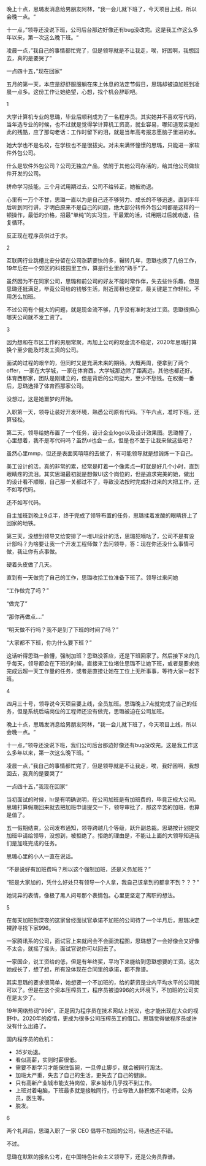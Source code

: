 晚上十点，思璐发消息给男朋友阿林，“我一会儿就下班了，今天项目上线，所以会晚一点。“

十一点，”领导还没说下班，公司后台那边好像还有bug没改完。这是我工作这么多年以来，第一次这么晚下班。“

凌晨一点，”我自己的事情都忙完了，但是领导就是不让我走，唉，好困啊，我想回去，真的是要哭了“

一点四十五，”现在回家“



五月的第一天，本应是舒舒服服躺在床上休息的法定节假日，思璐却被迫加班到凌晨一点多。这份工作让她绝望，心想，找个机会辞职吧。



1 

大学计算机专业的思璐，毕业后顺利成为了一名程序员。其实她并不喜欢写代码，当年选专业的时候，也不过就是觉得学计算机工资高，就业容易，哪知道现实是如此的残酷，应了那句老话：工作时留下的泪，就是当年高考报志愿脑子里进的水。

她大学也不是名校，在学校也不是很拔尖。对未来满怀憧憬的思璐，只能进一家软件外包公司。

什么是软件外包公司？公司无独立产品，依附于其他公司存活的，给其他公司做软件开发的公司。

拼命学习技能，三个月试用期过去，公司不给转正，她被劝退。

心里有一万个不甘，思璐一直以为是自己还不够努力、成长的不够迅速。直到半年后听到同行讲，才明白原来不是自己的问题，绝大部分转件外包公司都是这样的一顿操作，最低的价格，招最“单纯”的实习生，干最累的活，试用期过后就劝退，往复循环。

反正现在程序员供过于求。

2 

互联网行业跳槽比安分留在公司涨薪要快的多，辗转几年，思璐也换了几份工作，19年后在一个郊区的科技园里工作，算是行业里的“熟手”了。

虽然因为不在同家公司，思璐和前公司的好友不能时常作伴，失去些许乐趣，但是思璐还挺满足，毕竟公司给的钱够生活，附近房租也便宜，最关键是工作轻松，不用怎么加班。

不过公司有个挺大的问题，就是现金流不够，几乎没有准时发过工资。思璐很担心哪天公司就不发工资了。

3

因为想和在市区工作的男朋常聚，再加上公司的现金流不稳定，2020年思璐打算换个至少能及时发工资的公司。

面试的过程的艰辛的，但同时又是充满未来的期待。大概两周，便拿到了两个offer，一家在大学城，一家在体育西。大学城那边除了距离远，其他也都还好。体育西那家，团队是刚建立的，但是背后的公司挺大，至少不愁钱。在权衡一番后，思璐选择了体育西那家公司。

没想过，这是她噩梦的开始。

入职第一天，领导让装好开发环境，熟悉公司原有代码。下午六点，准时下班，还算轻松。

第二天，领导给她布置了一个任务，设计企业logo以及设计效果图。思璐懵了，心里想着，我不是写代码吗？虽然ui也会一点，但是也不至于让我来做这些吧？

虽然心里mmp，但还是表面笑嘻嘻的去做了，有可能领导就是想锻炼一下自己。

美工设计的活，真的非常的累，经常是盯着一个像素点一盯就是好几个小时，直到眼睛疼的流泪。其实思璐最初就是想做UI这个岗位的，但是追求完美的她，做出的设计看不顺眼，自己那一关都过不了，导致没法按时完成扑过来的大把工作，还不如写代码。

还不如写代码。

自主加班到晚上9点半，终于完成了领导布置的任务，思璐揉着发酸的眼睛挤上了回家的地铁。

第三天，没想到领导又给安排了一堆UI设计的活，思璐犯嘀咕了，公司不是有设计部吗？为啥要让我一个开发工程师做？去问领导，答：现在你还没什么事情可做，我让你有点事做。

硬着头皮做了几天。

直到有一天做完了自己的工作，思璐收拾工位准备下班了。领导过来问她

“工作做完了吗？”

“做完了”

“那你再做点….”

“明天做不行吗？我不是到了下班的时间了吗？”

“大家都不下班，你为什么要下班？”

这话听得思璐一脸懵，强制加班？思璐没答应，还是下班回家了。然后接下来的几乎每天，领导都会在下班的时候，直接来工位堵住思璐不让她下班，或者是要求她完成远超一天工作量的任务，或者是直接让她在工位上无所事事，等待大家一起下班。



4 

四月三十号，领导说今天项目要上线，全员加班。思璐晚上7点就完成了自己的任务，但是系统后端岗位的工程师还没有做完，思璐被迫在公司加班。

晚上十点，思璐发消息给男朋友阿林，“我一会儿就下班了，今天项目上线，所以会晚一点。“

十一点，”领导还没说下班，我们公司后台那边好像还有bug没改完。这是我工作这么多年以来，第一次这么晚下班。“

凌晨一点，”我自己的事情都忙完了，但是领导就是不让我走，唉，我好困啊，我想回去，我真的是要哭了“

一点四十五，”我现在回家“

当初面试的时候，hr是有明确说明，在公司加班是有加班费的，毕竟正规大公司。思璐打算假期回来就去把加班申请提交一下，领导审批了，那这辛苦的加班，也算是值了。

五一假期结束，公司发布通知，领导跨越几个等级，跃升副总裁。思璐按计划提交加班申请给领导，没想到，被拒绝了。拒绝的理由是，不能让上面的大领导知道我们是加班完成的任务。

思璐心里的小人一直在说话。

“不是说好有加班费吗？所以这个强制加班，还是义务加班？”

“班是大家加的，凭什么好处只有领导一个人拿，我自己该拿到的都拿不到？？？”

她诧异的表情，像极了黑人问号那个表情包。心里更坚定了离职的想法。

5

在每天加班到深夜的这家曾经面试官承诺不加班的公司待了一个半月后，思璐决定裸辞寻找下家996。

一家腾讯系的公司，面试官上来就问会不会画流程图，思璐想了一会好像会又好像不太会，就摇了摇头，面试官说你可以回去了。

一家国企，说工资给的低，但是有年终奖，平均下来能给到思璐想要的工资。这次她成长了，想了想，所有没体现在合同里的承诺，都不靠谱。

其实思璐的要求很简单，她想要一个不加班的，给的薪资是业内平均水平的公司就可以了。但是在这个资本压榨员工，程序员被迫996的大环境下，不加班的公司实在是太少了。

19年网络热词“996”，正是因为程序员在技术网站上抗议，也才能出现在大众的视野中。2020年的疫情，更成为很多公司压榨员工的借口。思璐觉得做程序员或许没有什么出路了。

国内程序员的危机：

- 35岁劝退。
- 看似高薪，实则时薪很低。
- 需要不断学习才能保住饭碗，一旦停止脚步，就会被同行淘汰。
- 加班太严重，失去了自己的生活，更失去了自己的健康。
- 只有高新产业城市能支持岗位，家乡城市几乎找不到工作。
- 上班对着电脑，下班最多就是接触同行，行业导致人脉积累不如老师，公务员，医生等。
- 脱发。

6

两个礼拜后，思璐入职了一家 CEO 倡导不加班的公司，待遇也还不错。

不过。

思璐在默默的报名公考，在中国特色社会主义领导下，还是公务员靠谱。